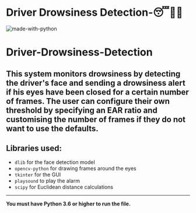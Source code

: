 Driver Drowsiness Detection-:sleeping::minibus::collision:
============

![made-with-python](https://img.shields.io/badge/made%20with-Python-blue.svg)
# Driver-Drowsiness-Detection
This system monitors drowsiness by detecting the driver's face and sending a drowsiness alert if his eyes have been closed for a certain number of frames. The user can configure their own threshold by specifying an EAR ratio and customising the number of frames if they do not want to use the defaults.
---

## Libraries used:
- `dlib` for the face detection model
- `opencv-python` for drawing frames around the eyes
- `tkinter` for the GUI
- `playsound` to play the alarm
- `scipy` for Euclidean distance calculations


---

**You must have Python 3.6 or higher to run the file.**
